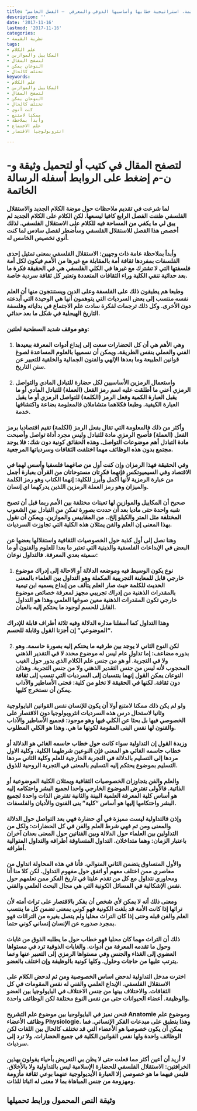 ```yaml
---
title: "الرسالة الخاتمة، استراتيجية خطابها وأساسيها الذوقي والمعرفي  – الفصل الخامس"
description: ''
date: '2017-11-16'
lastmod: '2017-11-16'
categories:
- نظرية القيمة
tags:
- علم الكلام
- المكاييل والموازين
- لتصفح المقال
- النوعان يمكن
- تختلف كالحال
keywords:
- علم الكلام
- المكاييل والموازين
- لتصفح المقال
- النوعان يمكن
- تختلف كالحال
- كنت أنوي
- ممكنا لامتنع
- وأبدأ بملاحظة
- علم الاجتماع
- انثروبولوجيا الاقتصار

---
```

# **لتصفح المقال في كتيب أو لتحميل وثيقة و-ن-م إضغط على الروابط أسفله** **الرسالة الخاتمة**

### لما شرعت في تقديم ملاحظات حول موضة الكلام الجديد والاستقلال الفلسفي ظننت الفصل الرابع كافيا ليسعها. لكن الكلام على الكلام الجديد لم يبق لي ما يكفي من المساحة فيه للكلام على الاستقلال الفلسفي. لذلك أخصص هذا الفصل للاستقلال الفلسفي وسأضطر لفصل سادس لما كنت أنوي تخصيص الخامس له.

### وأبدأ بملاحظة عامة ذات وجهين: الاستقلال الفلسفي بمعنى تمثيل إحدى الفلسفات بمفردها ثقافة أمة بالمقابلة مع غيرها من الأمم فيكون لكل أمة فلسفتها التي لا تشترك مع غيرها في الكلي الفلسفي هي في الحقيقة فكرة ما بعد حداثية تنفي الكلية وراء الثقافات المتعددة وتعتبر كل ثقافة سردية خاصة.

### وطبعا هم يطبقون ذلك على الفلسفة وعلى الدين ويستنتجون منها أن العلم نفسه منتسب إلى بعض السرديات التي يتوهمون أنها هي الوحيدة التي أبدعته دون الأخرى. وكل ذلك ترجمات لفكرة سادت علم الاجتماع في بداياته وفلسفة التاريخ الهيجلية في شكل ما بعد حداثي.

### وهو موقف شديد السطحية لعلتين:

1. ### وهي الأهم هي أن كل الحضارات سعت إلى إبداع أدوات المعرفة ببعيدها الفني والعملي بنفس الطريقة. ويمكن أن نسميها بالعلوم المساعدة لصوغ قوانين الطبيعة وما بعدها الإلهي والفنون الجمالية والخلقية للتعبير عن سنن التاريخ.
2. ### واستعمال الرمزين الأساسيين لكل حضارة للتبادل المادي والتواصل الرمزي أعني ما أطلقت عليه اسم رمز الفعل (العملة) للتبادل المادي أو ما يقبل العبارة الكمية وفعل الرمز (الكلمة) للتواصل الرمزي أو ما يقبل العبارة الكيفية. وطبعا فكلاهما متشاملان فالمعلومة بضاعة واكتشافها خدمة.

### وأكثر من ذلك فالمعلومة التي تقال بفعل الرمز (الكلمة) تقيم اقتصاديا برمز الفعل (العملة) فأصبح الرمزي مادة للتبادل وليس مجرد أداة تواصل وأصبحت مادة التبادل أهم موضوعات التواصل. وهذه الحقائق كونية دون شك: فلا يوجد مجتمع بدون هذه الوظائف مهما اختلفت الثقافات وسردياتها المرجعية.

### وفي الحقيقة فهذا الرمزان وإن كنت أول من صاغهما فلسفيا وأسس لهما في الاقتصاد وفي السيميوتكس فإنهما فكرتان مستوحاتان من القرآن بعبارة أجمل من عبارة الرمزية لأنها أكمل وأبرز للكلية: إنهما الكتاب وهو رمز الكلمة والميزان وهو رمز العملة الرمزين اللذين يدركهما اي إنسان.

### صحيح أن المكاييل والموازين لها تعينات مختلفة بين الأمم ربما قبل أن تصبح شبه واحدة حتى ماديا بعد أن حددت بصورة تمكن من التبادل بين الشعوب المختلفة مثل المتر والكيلو إلخ.. من المقاييس والموازين. ويمكن أن نقول بهذا المعنى إن العلم والفن يمثلان هذه الكلية التي تجاوزت السرديات.

### وهنا نصل إلى أول كذبة حول الخصوصيات الثقافية واستقلالها بعضها عن البعض في الإبداعات الفلسفية والدينية التي تعتبر ما بعدا للعلوم والفنون أو ما سميته بعدي المعرفة. فالتداول نوعان:

1. ### نوع يكون الوسيط فيه وموضعه الدلالة أو الاحالة إلى إدراك موضوع خارجي قابل للمعاينة التجريبية المكملة وهو التداول بين العلماء بالمعنى الحديث للكلمة حيث صار العلم يتألف من إبداع يسميه ابن تيمية بالمقدرات الذهنية من إدراك تجريبي مجهز لمعرفة خصائص موضوع خارجي تكون المقدرات الذهنية معين صوغها العلمي وهذا هو التداول القابل للحسم لوجود ما يحتكم إليه بالعيان.

### وهذا التداول كما أسفلنا مداره الدلالة وفيه ثلاثة أطراف قابلة للإدراك “الموضوعي” إن أجزنا القول وقابلة للحسم.

2. ### لكن النوع الثاني لا يوجد بين طرفيه ما يحتكم إليه بصورة حاسمة. وهو بدوره مضاعف: إما تداول عام ليس له موضوع محدد لا في التقدير الذهني ولا في التجربة. أو هو من جنس علم الكلام الذي يدور حول الغيب المحجوب لأنه ليس من جنس التقدير الذهني ولا من جنس التجربة. وهذان النوعان يمكن القول إنهما ينتسبان إلى السرديات التي تنسب إلى ثقافة دون ثقافة. لكنها في الحقيقة لا تخلو من كلية: فحتى الأساطير والآداب يمكن أن نستخرج كليها.

### ولو لم يكن ذلك ممكنا لامتنع أولا أن يكون للإنسان نفس القوانين البايولوجية وثانيا لاستحال درس هذه السرديات انثروبولوجيا دون الاقتصار على الخصوصي فيها بل بحثا عن الكلي فيها وهو موجود: فجميع الأساطير والآداب والفنون لها نفس البنى المقومة لكونها ما هي. وهذا هو الكلي المطلوب.

### وزبدة القول إن التداولية سواء كانت حول خطاب حاسمه الغائي هو الدلالة أو خطاب حاسمه الغائي هو المعنى فإن النوعين شرطهما الكلية. وكلية الاول مردها إلى التسليم بالدلالة في التجربة الخارجية للعلم وكلية الثاني مردها التسليم بموضوع يحتكم إليه التسليم بالمعنى في التجربة الروحية للذوق.

### والعلم والفن يتجاوزان الخصوصيات الثقافية ويمثلان الكلية الموضوعية أو الذاتية. فالأولى تفترض الموضوع الخارجي واحدا لجميع البشر واحتكامه إليه هو أساس كلية المعرفة العلمية البينة والثانية تفترض الذات واحدة لجميع البشر واحتكامها إليها هو أساس “كلية” بنى الفنون والأديان والفلسفات.

### وإذن فالتداولية ليست مميزة في أي حضارة فهي بعد التواصل حول الدلالة والمعنى ومن ثم فهي شرط العلم والفن في كل الحضارات: ولكل من التداولين بين العلماء حول الدلالة وبين الفنانين حول المعنى بعدان آخران باعتبار الزمان: وهما متداخلان. التداول المتساوقة أطرافه والتداول المتوالية أطرافه.

### والأول المتساوق يتضمن الثاني المتوالي. فأنا في هذه المحاولة اتداول من معاصري ممن اختلف معهم أو اتفق حول مفهوم التداول. لكن كلا منا أنا ومحاوري نتداول مع كل من تقدم علينا في تاريخ الفكر ممن نعلمهم حول نفس الإشكالية في المسائل الكونية التي هي مجال البحث العلمي والفني.

### ومعنى ذلك أنه لا يمكن لأي شخص أن يفكر بالاقتصار على تراث أمته لأن تراثها إذا كانت الأمة قد بلغت الكونية فهو كوني بمعنى تضمن كل ما ينتسب العلم والفن قبله وحتى إذا كان التراث محليا ولم يتصل بغيره من التراثات فهو بمجرد صدوره عن الإنسان إنساني كوني حتما.

### ذلك أن التراث مهما كان محليا فهو خطاب حول ما يطلبه الذوق من غايات وحول ما تقدمه المعرفة من أدوات. والغايات الذوقية ترد في مستواها العضوي إلى الغذاء والجنس وفي مستواها الرمزي إلى التعبير عنها وعما يترتب عليها من حاجات وحلول. وكلها كونية بالوظيفة وإن اختلف بالعضو.

### اخترت مدخل التداولية لدحض اساس الخصوصية ومن ثم لدحض الكلام على الاستقلال الفلسفي. الإبداع العلمي والفني له نفس المقومات في كل الثقافات. والاختلاف بينها من جنس الاختلاف في البايولوجيا بين العضو والوظيفة. أعضاء الحيوانات حتى من نفس النوع مختلفة لكن الوظائف واحدة.

### فنحن نميز في البايولوجيا بين موضوع علم التشريح Anatomie وموضوع علم وظائف الأعضاء Physiologie. وهذا ينطبق على مبدعات الفكر الإنساني. فما يمكن أن يكون خصوصيا هو الأعضاء التي قد تختلف كالحال بين اللغات لكن الوظائف واحدة ولها نفس القوانين الكلية في جميع الحضارات. ولا ترد إلى سرديات.

### لا أريد أن أعين أكثر مما فعلت حتى لا يظن بي التعريض بأحياء يقولون بهذين الخرافتين: الاستقلال الفلسفي للحضارة الإسلامية ليس بالتداولية ولا بالأخلاق. فليس فيهما ما هو خصوصي إلا العبارة الأيديولوجية عنهما بوعي ثقافة مأزومة ومهزومة من جنس المباهاة بما لا معنى له اثباتا للذات.

## وثيقة النص المحمول ورابط تحميلها

###